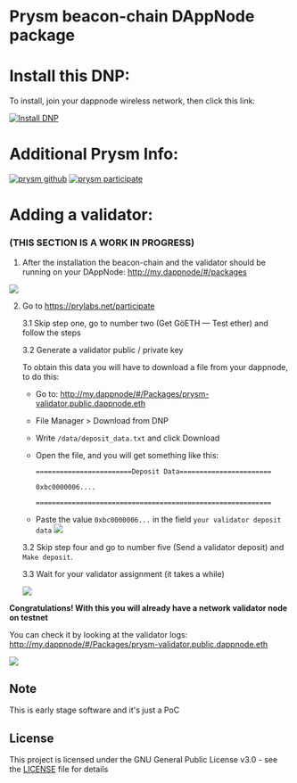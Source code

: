 # Prysm beacon-chain DAppNode package

# Install this DNP:
To install, join your dappnode wireless network, then click this link:

[![Install DNP](https://img.shields.io/badge/DAppNode-Available-brightgreen.svg)](http://my.dappnode/#/installer/%2Fipfs%2FQmc4Gfb6f7v76i8fkeMeKEjouhYJzqPTwXLSTf7ZoeUgnh)

# Additional Prysm Info:
[![prysm github](https://img.shields.io/badge/prysm-Github-blue.svg)](https://prylabs.net/)
[![prysm participate](https://img.shields.io/badge/prysm-participate-753a88.svg)](https://prylabs.net/participate)

# Adding a validator:

### (THIS SECTION IS A WORK IN PROGRESS)

1. After the installation the beacon-chain and the validator should be running on your DAppNode: http://my.dappnode/#/packages

![](https://i.imgur.com/11y8pgQ.png)

2. Go to https://prylabs.net/participate

    3.1 Skip step one, go to number two (Get GöETH — Test ether) and follow the steps

    3.2 Generate a validator public / private key

    To obtain this data you will have to download a file from your dappnode, to do this:

    * Go to: http://my.dappnode/#/Packages/prysm-validator.public.dappnode.eth
    * File Manager > Download from DNP
    * Write `/data/deposit_data.txt` and click Download
    * Open the file, and you will get something like this:

        ```
        ========================Deposit Data=======================

        0xbc0000006....

        ===========================================================
        ```
    * Paste the value `0xbc0000006...` in the field `your validator deposit data`
   ![](https://i.imgur.com/mZVLC6u.png)

    3.2 Skip step four and go to number five (Send a validator deposit) and `Make deposit`.

    3.3 Wait for your validator assignment (it takes a while)

    ![](https://i.imgur.com/fmDspYw.png)


**Congratulations! With this you will already have a network validator node on testnet**

You can check it by looking at the validator logs: http://my.dappnode/#/Packages/prysm-validator.public.dappnode.eth

![](https://i.imgur.com/Sfq88es.png)


## Note

This is early stage software and it's just a PoC

## License

This project is licensed under the GNU General Public License v3.0 - see the [LICENSE](LICENSE) file for details
